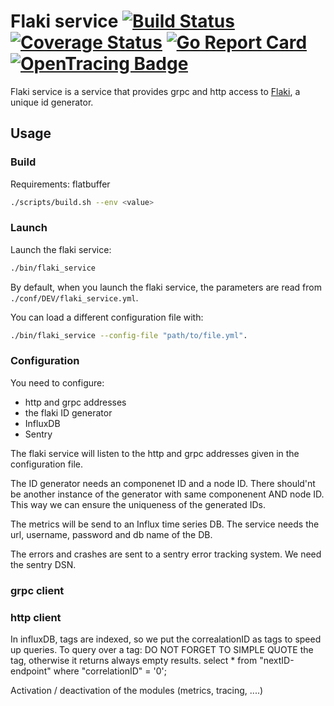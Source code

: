 # Flaki service [![Build Status](https://travis-ci.org/cloudtrust/flaki-service.svg?branch=master)](https://travis-ci.org/cloudtrust/flaki-service) [![Coverage Status](https://coveralls.io/repos/github/cloudtrust/flaki-service/badge.svg?branch=master)](https://coveralls.io/github/cloudtrust/flaki-service?branch=master) [![Go Report Card](https://goreportcard.com/badge/github.com/cloudtrust/flaki-service)](https://goreportcard.com/report/github.com/cloudtrust/flaki-service) [![OpenTracing Badge](https://img.shields.io/badge/OpenTracing-enabled-blue.svg)](http://opentracing.io)

Flaki service is a service that provides grpc and http access to [Flaki](https://github.com/cloudtrust/flaki), a unique id generator.
## Usage
### Build
Requirements:
flatbuffer


```bash
./scripts/build.sh --env <value>
```
### Launch
Launch the flaki service:
```bash
./bin/flaki_service
```
By default, when you launch the flaki service, the parameters are read from ```./conf/DEV/flaki_service.yml```.

You can load a different configuration file with:
```bash
./bin/flaki_service --config-file "path/to/file.yml".
```
### Configuration
You need to configure:
- http and grpc addresses
- the flaki ID generator
- InfluxDB
- Sentry

The flaki service will listen to the http and grpc addresses given in the configuration file.

The ID generator needs an componenet ID and a node ID. There should'nt be another instance of the generator with same componenent AND node ID. This way we can ensure the uniqueness of the generated IDs.

The metrics will be send to an Influx time series DB. The service needs the url, username, password and db name of the DB.

The errors and crashes are sent to a sentry error tracking system. We need the sentry DSN.

### grpc client


### http client

 
In influxDB, tags are indexed, so we put the correalationID as tags to speed up queries.
To query over a tag: DO NOT FORGET TO SIMPLE QUOTE the tag, otherwise it returns always empty results.
select * from "nextID-endpoint" where "correlationID" = '0';


Activation / deactivation of the modules (metrics, tracing, ....)

